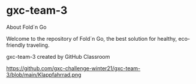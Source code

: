 # gxc-team-3

About Fold´n Go

Welcome to the repository of Fold´n Go, the best solution for healthy, eco-friendly traveling.

gxc-team-3 created by GitHub Classroom

https://github.com/gxc-challenge-winter21/gxc-team-3/blob/main/Klappfahrrad.png
